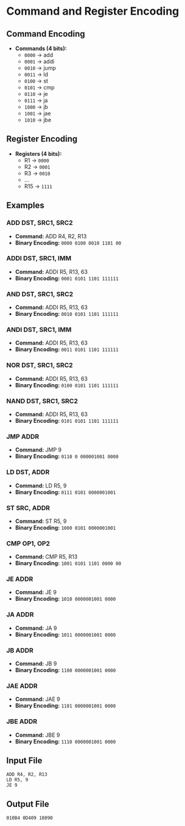 # Command and Register Encoding

## Command Encoding
- **Commands (4 bits):**
  - `0000` -> add
  - `0001` -> addi
  - `0010` -> jump
  - `0011` -> ld
  - `0100` -> st
  - `0101` -> cmp
  - `0110` -> je
  - `0111` -> ja
  - `1000` -> jb
  - `1001` -> jae
  - `1010` -> jbe

## Register Encoding
- **Registers (4 bits):**
  - R1 -> `0000`
  - R2 -> `0001`
  - R3 -> `0010`
  - ...
  - R15 -> `1111`

## Examples
### ADD DST, SRC1, SRC2
- **Command:** ADD R4, R2, R13
- **Binary Encoding:** `0000 0100 0010 1101 00`

### ADDI DST, SRC1, IMM
- **Command:** ADDI R5, R13, 63
- **Binary Encoding:** `0001 0101 1101 111111`

### AND DST, SRC1, SRC2
- **Command:** ADDI R5, R13, 63
- **Binary Encoding:** `0010 0101 1101 111111`

### ANDI DST, SRC1, IMM
- **Command:** ADDI R5, R13, 63
- **Binary Encoding:** `0011 0101 1101 111111`

### NOR DST, SRC1, SRC2
- **Command:** ADDI R5, R13, 63
- **Binary Encoding:** `0100 0101 1101 111111`

### NAND DST, SRC1, SRC2
- **Command:** ADDI R5, R13, 63
- **Binary Encoding:** `0101 0101 1101 111111`

### JMP ADDR
- **Command:** JMP 9
- **Binary Encoding:** `0110 0 000001001 0000`

### LD DST, ADDR
- **Command:** LD R5, 9
- **Binary Encoding:** `0111 0101 0000001001`

### ST SRC, ADDR
- **Command:** ST R5, 9
- **Binary Encoding:** `1000 0101 0000001001`

### CMP OP1, OP2
- **Command:** CMP R5, R13
- **Binary Encoding:** `1001 0101 1101 0000 00`

### JE ADDR
- **Command:** JE 9
- **Binary Encoding:** `1010 0000001001 0000`

### JA ADDR
- **Command:** JA 9
- **Binary Encoding:** `1011 0000001001 0000`

### JB ADDR
- **Command:** JB 9
- **Binary Encoding:** `1100 0000001001 0000`

### JAE ADDR
- **Command:** JAE 9
- **Binary Encoding:** `1101 0000001001 0000`

### JBE ADDR
- **Command:** JBE 9
- **Binary Encoding:** `1110 0000001001 0000`

## Input File
```plaintext
ADD R4, R2, R13
LD R5, 9
JE 9
```

## Output File
```plaintext
010B4 0D409 18090
```